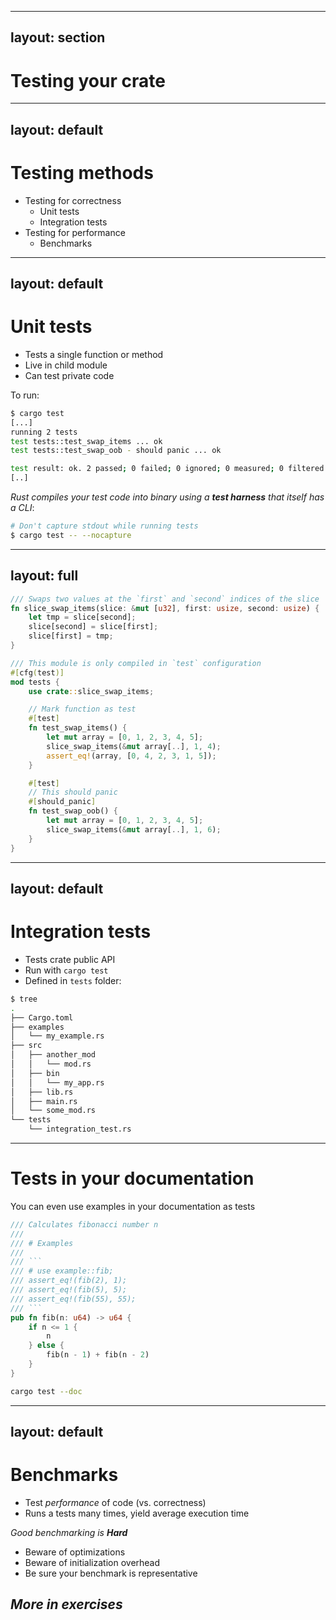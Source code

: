
---
layout: section
---
# Testing your crate

<!--
Next up: testing your crate. In bigger projects, automatic testing is key if you want to keep bugs away. In this section we will discuss some Rust functionalities that will help you test your application.
-->

---
layout: default
---

# Testing methods

- Testing for correctness
  - Unit tests
  - Integration tests
- Testing for performance
  - Benchmarks

<!--
Automatic testing can help you verify the correctness of your code, as well as test performance. 
- A common of testing correctness are by setting up unit tests, which test a small piece of functionality, a unit.
- If you want to test the correctness of interaction between those units, you can set up integration test.
- However, if you want to test performance, you can use benchmarking.
Let's go over how Rust supports these various testing methods.
-->

---
layout: default
---

# Unit tests

- Tests a single function or method
- Live in child module
- Can test private code

To run:

```bash
$ cargo test
[...]
running 2 tests
test tests::test_swap_items ... ok
test tests::test_swap_oob - should panic ... ok

test result: ok. 2 passed; 0 failed; 0 ignored; 0 measured; 0 filtered out; finished in 0.00s
[..]
```

*Rust compiles your test code into binary using a **test harness** that itself has a CLI*:


```bash
# Don't capture stdout while running tests
$ cargo test -- --nocapture
```

<!--
- Unit tests are great for testing behavior of a single function or method.
- In Rust, they live in child modules, allowing them to access private functionality
- Once set up, a `cargo test` is sufficient to build and run the tests
-->

---
layout: full
---

```rust {all|1-6|8-11,28|13-19|18|21-27}
/// Swaps two values at the `first` and `second` indices of the slice
fn slice_swap_items(slice: &mut [u32], first: usize, second: usize) {
    let tmp = slice[second];
    slice[second] = slice[first];
    slice[first] = tmp;
}

/// This module is only compiled in `test` configuration
#[cfg(test)]
mod tests {
    use crate::slice_swap_items;

    // Mark function as test
    #[test] 
    fn test_swap_items() {
        let mut array = [0, 1, 2, 3, 4, 5];
        slice_swap_items(&mut array[..], 1, 4);
        assert_eq!(array, [0, 4, 2, 3, 1, 5]);
    }

    #[test]
    // This should panic
    #[should_panic] 
    fn test_swap_oob() {
        let mut array = [0, 1, 2, 3, 4, 5];
        slice_swap_items(&mut array[..], 1, 6);
    }
}
```

<!--
Here's an example of a function being tested.
-`slice_swap_items` takes a mutable slice, as well as two indices, and swaps the items at those indices.
- Below, we've defined a module called `tests`, which is decorated with the `#[cfg(test)]` attribute. This attribute makes sure the module is only compiled when running tests.
- Inside the `tests` module, we've defined two tests and imported the `slice_swap_items` function from the parent module. The first test, `test_swap_items`, sets up a slice, passes it to `slice_swap_items` along with two indices.
- `test_swap_items` uses the `assert_eq!` macro to compare the affected array with an expected array. This `assert_eq!` macro panics on inequality, making the test fail if the outcome is not as expected.
- The second test, `test_swap_oob` is decorated with the `#[should_panic]` macro, meaning this test should only pass if it panics.

Q: Why should `test_swap_oob` panic?
-->

---
layout: default
---

# Integration tests

- Tests crate public API
- Run with `cargo test`
- Defined in `tests` folder:

```bash {all|14-15}
$ tree
.
├── Cargo.toml
├── examples
│   └── my_example.rs
├── src
│   ├── another_mod
│   │   └── mod.rs
│   ├── bin
│   │   └── my_app.rs
│   ├── lib.rs
│   ├── main.rs
│   └── some_mod.rs
└── tests
    └── integration_test.rs
```

<!--
To test your application from the outside, you can set up integration tests. These integration tests test your crates public interface and are also executed by running `cargo test`.
- They are defined in a separate folder, called `tests`
-->

---

# Tests in your documentation
You can even use examples in your documentation as tests

```rust {all|5-10|6}
/// Calculates fibonacci number n
///
/// # Examples
///
/// ```
/// # use example::fib;
/// assert_eq!(fib(2), 1);
/// assert_eq!(fib(5), 5);
/// assert_eq!(fib(55), 55);
/// ```
pub fn fib(n: u64) -> u64 {
    if n <= 1 {
        n
    } else {
        fib(n - 1) + fib(n - 2)
    }
}
```

```bash
cargo test --doc
```

<!--
- Note that doctests are executed as if they are in another crate
- Lines with a hash (#) in front of them are not outputted in the generated
  documentation
- Don't try and write all your tests in doc form, only use them if you really
  want to provide an example
-->

---
layout: default
---

# Benchmarks

- Test *performance* of code (vs. correctness)
- Runs a tests many times, yield average execution time

*Good benchmarking is **Hard***

- Beware of optimizations
- Beware of initialization overhead
- Be sure your benchmark is representative

## *More in exercises*

<!--
Lastly, we'll briefly look at benchmarks, which test code performance instead of correctness. Basically, a test is run many, many times, and statistics about the execution time are gathered and reported.
- Note that good benchmarking is hard. You have to make sure tested parts of your code are not optimized away when they shouldn't be. Also, be aware of overhead. But most of all: make sure you benchmark is representative depending on the intended use of your code.
- We'll go a bit deeper into benchmarking in the exercises
-->
